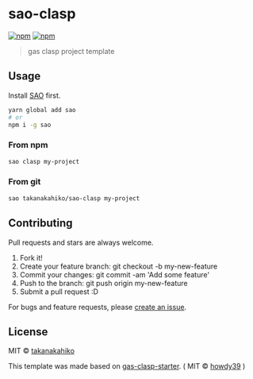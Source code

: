 # sao-clasp

[![npm](https://img.shields.io/npm/v/sao-clasp.svg)](https://www.npmjs.com/package/sao-clasp)
[![npm](https://img.shields.io/npm/dt/sao-clasp.svg)](https://www.npmjs.com/package/sao-clasp)


> gas clasp project template

## Usage

Install [SAO](https://github.com/saojs/sao) first.

```bash
yarn global add sao
# or
npm i -g sao
```

### From npm

```bash
sao clasp my-project
```

### From git

```bash
sao takanakahiko/sao-clasp my-project
```


## Contributing

Pull requests and stars are always welcome.

1. Fork it!
2. Create your feature branch: git checkout -b my-new-feature
3. Commit your changes: git commit -am 'Add some feature'
4. Push to the branch: git push origin my-new-feature
5. Submit a pull request :D

For bugs and feature requests, please [create an issue](https://github.com/takanakahiko/sao-clasp/issues).

## License

MIT &copy; [takanakahiko](https://github.com/takanakahiko)

This template was made based on [gas-clasp-starter](https://github.com/howdy39/gas-clasp-starter).
( MIT &copy; [howdy39](https://github.com/howdy39) )
